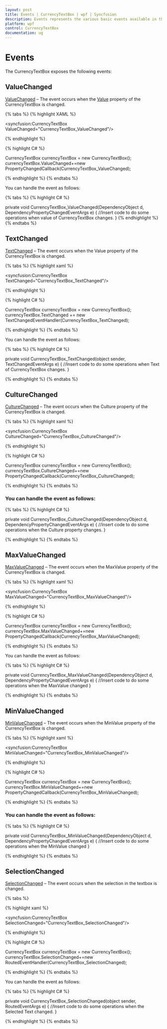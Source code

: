 ```yaml
---
layout: post
title: Events | CurrencyTextBox | wpf | Syncfusion
description: Events represents the various basic events available in the CurrencyTextBox and do the required operation by handling the events
platform: wpf
control: CurrencyTextBox 
documentation: ug
---
```


# Events

The CurrencyTextBox exposes the following events:

## ValueChanged

[ValueChanged](https://help.syncfusion.com/cr/wpf/Syncfusion.Shared.Wpf~Syncfusion.Windows.Shared.CurrencyTextBox~ValueChanged_EV.html) – The event occurs when the [Value](https://help.syncfusion.com/cr/wpf/Syncfusion.Shared.Wpf~Syncfusion.Windows.Shared.CurrencyTextBox~Value.html) property of the CurrencyTextBox is changed.

{% tabs %}
{% highlight XAML %}

<syncfusion:CurrencyTextBox ValueChanged="CurrencyTextBox_ValueChanged"/>

{% endhighlight %}

{% highlight C# %}

CurrencyTextBox currencyTextBox = new CurrencyTextBox();
currencyTextBox.ValueChanged+=new PropertyChangedCallback(CurrencyTextBox_ValueChanged);

{% endhighlight %}
{% endtabs %}

You can handle the event as follows:

{% tabs %}
{% highlight C# %}

private void CurrencyTextBox_ValueChanged(DependencyObject d, DependencyPropertyChangedEventArgs e)
{
//Insert code to do some operations when value of CurrencyTextBox changes.
}
{% endhighlight %}
{% endtabs %}

## TextChanged

[TextChanged](https://docs.microsoft.com/en-us/dotnet/api/system.windows.controls.primitives.textboxbase.textchanged?redirectedfrom=MSDN&view=netframework-4.7.2) – The event occurs when the Value property of the CurrencyTextBox is changed.

{% tabs %}
{% highlight xaml %}

<syncfusion:CurrencyTextBox TextChanged="CurrencyTextBox_TextChanged"/>

{% endhighlight %}

{% highlight C# %}

CurrencyTextBox currencyTextBox = new CurrencyTextBox();
currencyTextBox.TextChanged += new TextChangedEventHandler(CurrencyTextBox_TextChanged);

{% endhighlight %}
{% endtabs %}

You can handle the event as follows:

{% tabs %}
{% highlight C# %}

private void CurrencyTextBox_TextChanged(object sender, TextChangedEventArgs e)
{
//Insert code to do some operations when Text of CurrencyTextBox changes.
}

{% endhighlight %}
{% endtabs %}

## CultureChanged

[CultureChanged](https://help.syncfusion.com/cr/cref_files/wpf/Syncfusion.Shared.Wpf~Syncfusion.Windows.Shared.EditorBase~CultureChanged_EV.html) – The event occurs when the Culture property of the CurrencyTextBox is changed.

{% tabs %}
{% highlight xaml %}

<syncfusion:CurrencyTextBox CultureChanged="CurrencyTextBox_CultureChanged"/>

{% endhighlight %}

{% highlight C# %}

CurrencyTextBox currencyTextBox = new CurrencyTextBox();
currencyTextBox.CultureChanged+=new    PropertyChangedCallback(CurrencyTextBox_CultureChanged);

{% endhighlight %}
{% endtabs %}

### You can handle the event as follows:

{% tabs %}
{% highlight C# %}

private void CurrencyTextBox_CultureChanged(DependencyObject d, DependencyPropertyChangedEventArgs e)
{
//Insert code to do some operations when the Culture property changes.
}

{% endhighlight %}
{% endtabs %}

## MaxValueChanged

[MaxValueChanged](https://help.syncfusion.com/cr/wpf/Syncfusion.Shared.Wpf~Syncfusion.Windows.Shared.CurrencyTextBox~MaxValueChanged_EV.html) – The event occurs when the MaxValue property of the CurrencyTextBox is changed.

{% tabs %}
{% highlight xaml %}

<syncfusion:CurrencyTextBox MaxValueChanged="CurrencyTextBox_MaxValueChanged"/>

{% endhighlight %}

{% highlight C# %}

CurrencyTextBox currencyTextBox = new CurrencyTextBox();
currencyTextBox.MaxValueChanged+=new  PropertyChangedCallback(CurrencyTextBox_MaxValueChanged);

{% endhighlight %}
{% endtabs %}

You can handle the event as follows:

{% tabs %}
{% highlight C# %}

private void CurrencyTextBox_MaxValueChanged(DependencyObject d, DependencyPropertyChangedEventArgs e)
{
//Insert code to do some operations when the MaxValue changed
}

{% endhighlight %}
{% endtabs %}

## MinValueChanged

[MinValueChanged](https://help.syncfusion.com/cr/wpf/Syncfusion.Shared.Wpf~Syncfusion.Windows.Shared.CurrencyTextBox~MinValueChanged_EV.html) – The event occurs when the MinValue property of the CurrencyTextBox is changed.

{% tabs %}
{% highlight xaml %}

<syncfusion:CurrencyTextBox MinValueChanged="CurrencyTextBox_MinValueChanged"/>

{% endhighlight %}

{% highlight C# %}

CurrencyTextBox currencyTextBox = new CurrencyTextBox();
currencyTextBox.MinValueChanged+=new  PropertyChangedCallback(CurrencyTextBox_MinValueChanged);

{% endhighlight %}
{% endtabs %}

### You can handle the event as follows:

{% tabs %}
{% highlight C# %}

private void CurrencyTextBox_MinValueChanged(DependencyObject d, DependencyPropertyChangedEventArgs e)
{
//Insert code to do some operations when the MinValue changed
}

{% endhighlight %}
{% endtabs %}	

## SelectionChanged

[SelectionChanged](https://docs.microsoft.com/en-us/dotnet/api/system.windows.controls.primitives.textboxbase.selectionchanged?redirectedfrom=MSDN&view=netframework-4.7.2) – The event occurs when the selection in the textbox is changed.

{% tabs %}

{% highlight xaml %}

<syncfusion:CurrencyTextBox SelectionChanged="CurrencyTextBox_SelectionChanged"/>

{% endhighlight %}

{% highlight C# %}

CurrencyTextBox currencyTextBox = new CurrencyTextBox();
currencyTextBox.SelectionChanged+=new RoutedEventHandler(CurrencyTextBox_SelectionChanged);

{% endhighlight %}
{% endtabs %}

You can handle the event as follows:

{% tabs %}
{% highlight C# %}

private void CurrencyTextBox_SelectionChanged(object sender, RoutedEventArgs e)
{
//Insert code to do some operations when the Selected Text changed.
}

{% endhighlight %}
{% endtabs %}
